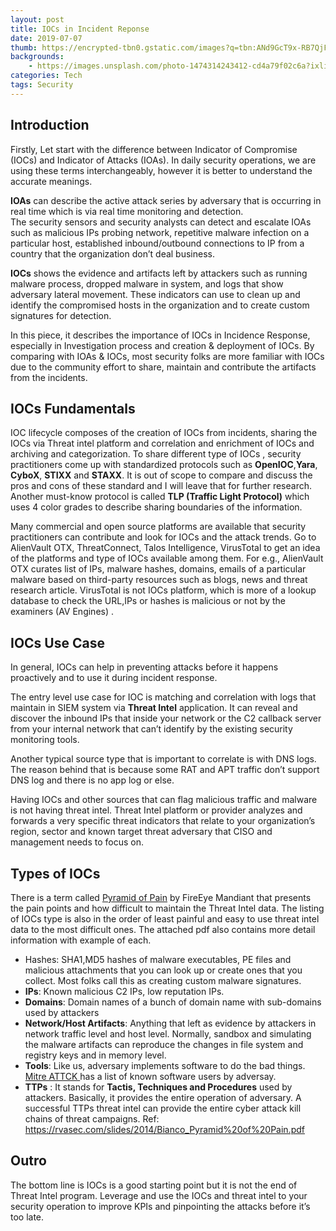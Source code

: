 ```yaml
---
layout: post
title: IOCs in Incident Reponse
date: 2019-07-07
thumb: https://encrypted-tbn0.gstatic.com/images?q=tbn:ANd9GcT9x-RB7QjFszBeED32fg5UNDSx5XLIpPvFIsH2MTrzWCI1ecBV
backgrounds: 
    - https://images.unsplash.com/photo-1474314243412-cd4a79f02c6a?ixlib=rb-1.2.1&ixid=eyJhcHBfaWQiOjEyMDd9&auto=format&fit=crop&w=1951&q=80
categories: Tech    
tags: Security
--- 
```


## Introduction

Firstly, Let start with the difference between Indicator of Compromise (IOCs)  and Indicator of Attacks (IOAs). In daily security operations, we are using these terms interchangeably, however it is better to understand the accurate meanings.  

**IOAs** can describe the active attack series by adversary that is occurring in real time which is via real time monitoring and detection.    
The security sensors and security analysts can detect and escalate IOAs such as malicious IPs probing network, repetitive malware infection on a particular host, established inbound/outbound connections to IP from a country that the organization don’t deal business. 

**IOCs** shows the evidence and artifacts left by attackers such as running malware process, dropped malware in system, and logs that show adversary lateral movement. These indicators can use to clean up and identify the compromised hosts in the organization and to create custom signatures for detection.

In this piece,  it describes the importance of IOCs in Incidence Response, especially in Investigation process and creation & deployment of IOCs.  By comparing with IOAs & IOCs, most security folks are more familiar with IOCs due to the community effort to share, maintain and contribute the artifacts from the incidents.

## IOCs Fundamentals

IOC lifecycle composes of the creation of IOCs from incidents, sharing the IOCs via Threat intel platform and correlation and enrichment of  IOCs and archiving and categorization. To share different type of IOCs , security practitioners come up with standardized protocols such as **OpenIOC**,**Yara**, **CyboX**, **STIXX** and **STAXX**.  It is out of scope to compare and discuss the pros and cons of these standard and I will leave that for further research. Another must-know protocol is called **TLP (Traffic Light Protocol)** which uses 4 color grades to describe sharing boundaries of the information. 

Many commercial and open source platforms are available that security practitioners can contribute and look for IOCs and the attack trends. 
Go to AlienVault OTX, ThreatConnect, Talos Intelligence, VirusTotal to get an idea of the platforms and type of IOCs available among them.  For e.g., AlienVault OTX curates list of IPs, malware hashes, domains, emails of a particular malware based on third-party resources such as blogs, news and threat research article. VirusTotal is not IOCs platform, which is more of a lookup database to check the URL,IPs or hashes is malicious or not by the examiners (AV Engines) .

## IOCs Use Case

In general, IOCs can help in preventing attacks before it happens proactively  and to use it during incident response.

The entry level use case for IOC is matching and correlation with logs that maintain in SIEM system via **Threat Intel** application.  It can reveal and discover the inbound IPs that inside your network or the C2 callback server  from your internal network that can’t identify by the existing security monitoring tools. 

Another typical source type that is important to correlate is with DNS logs. The reason behind that is because some RAT and APT traffic don’t support DNS log and there is no app log or else.

Having IOCs and other sources that can flag malicious traffic and malware is not having  threat intel. Threat Intel platform or provider analyzes and forwards a very specific threat indicators that relate to your organization’s region, sector and known target threat adversary that CISO and management needs to focus on.   

## Types of IOCs

 There is a term called [Pyramid of Pain](https://rvasec.com/slides/2014/Bianco_Pyramid%20of%20Pain.pdf) by FireEye Mandiant that presents the pain points and how difficult to maintain the Threat Intel data.
The listing of IOCs type is also in the order of least painful and easy to use threat intel data to the most difficult ones. The attached pdf also contains more detail information with example of each.

* Hashes: SHA1,MD5 hashes of malware executables, PE files and malicious attachments that you can look up or create ones that you collect. Most folks call this as creating custom malware signatures. 
* **IPs**:  Known malicious C2 IPs, low reputation IPs.
* **Domains**: Domain names of a bunch of domain name with sub-domains used by attackers
* **Network/Host Artifacts**: Anything that left as evidence by attackers in network traffic level and host level. Normally, sandbox and simulating the malware artifacts  can reproduce the changes in file system and registry keys and in memory level.
* **Tools**: Like us, adversary implements software to do the bad things. [Mitre ATTCK ](https://attack.mitre.org/software/) has a list of known software users by adversay.
* **TTPs** : It stands for **Tactis, Techniques and Procedures** used by attackers. Basically, it provides the entire operation of adversary. A successful TTPs threat intel can provide the entire cyber attack kill chains of threat campaigns. 
Ref: https://rvasec.com/slides/2014/Bianco_Pyramid%20of%20Pain.pdf 


## Outro

The bottom line is IOCs is a good starting point but it is not the end of Threat Intel program.  Leverage and use the IOCs and threat intel to your security operation to improve KPIs and pinpointing the attacks before it’s too late.